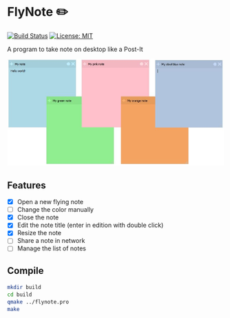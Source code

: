 # FlyNote :pencil2:
[![Build Status](https://travis-ci.org/thibDev/FlyNote.svg?branch=master)](https://travis-ci.org/thibDev/FlyNote)
[![License: MIT](https://img.shields.io/badge/License-GPLv3-blue.svg)](https://opensource.org/licenses/gpl-3.0)

A program to take note on desktop like a Post-It

![FlyNote](screenshot/sample.jpg)

## Features

* [X] Open a new flying note
* [ ] Change the color manually
* [x] Close the note
* [x] Edit the note title (enter in edition with double click)
* [x] Resize the note
* [ ] Share a note in network
* [ ] Manage the list of notes

## Compile

```sh
mkdir build
cd build
qmake ../flynote.pro
make
```
